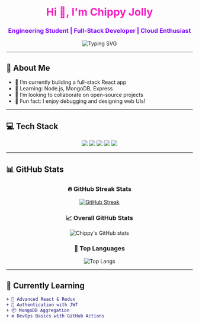 <h1 align="center" style="color:#F720C4">Hi 👋, I'm Chippy Jolly</h1>
<h3 align="center" style="color:#7F00FF">Engineering Student | Full-Stack Developer | Cloud Enthusiast</h3>

<p align="center">
  <img src="https://readme-typing-svg.demolab.com?font=Fira+Code&weight=500&pause=1000&color=F720C4&center=true&vCenter=true&width=435&lines=React+%7C+Tailwind+%7C+Express+%7C+MongoDB;Full+Stack+Developer+in+the+Making!;Welcome+to+my+Neon+Universe+💫" alt="Typing SVG" />
</p>

---

## 🌈 About Me
- 🔭 I’m currently building a full-stack React app  
- 🌱 Learning: Node.js, MongoDB, Express  
- 👯 I’m looking to collaborate on open-source projects  
- 🧠 Fun fact: I enjoy debugging and designing web UIs!  

---

## 💻 Tech Stack

<p align="center">
  <img src="https://img.shields.io/badge/JavaScript-000000?style=for-the-badge&logo=javascript&logoColor=F7DF1E"/>
  <img src="https://img.shields.io/badge/React-000000?style=for-the-badge&logo=react&logoColor=61DAFB"/>
  <img src="https://img.shields.io/badge/Node.js-000000?style=for-the-badge&logo=node.js&logoColor=8CC84B"/>
  <img src="https://img.shields.io/badge/TailwindCSS-000000?style=for-the-badge&logo=tailwind-css&logoColor=38B2AC"/>
  <img src="https://img.shields.io/badge/MongoDB-000000?style=for-the-badge&logo=mongodb&logoColor=47A248"/>
</p>

---

## 📊 GitHub Stats

<div align="center">

### 🔥 GitHub Streak Stats  
[![GitHub Streak](https://github-readme-streak-stats.herokuapp.com/?user=chippyjolly&theme=synthwave&hide_border=false)](https://git.io/streak-stats)

### 📈 Overall GitHub Stats  
![Chippy's GitHub stats](https://github-readme-stats.vercel.app/api?username=chippyjolly&show_icons=true&theme=synthwave)

### 📌 Top Languages  
![Top Langs](https://github-readme-stats.vercel.app/api/top-langs/?username=chippyjolly&layout=compact&theme=synthwave)

</div>

---

## 🧠 Currently Learning

```diff
+ 🚀 Advanced React & Redux
+ 🔐 Authentication with JWT
+ 📦 MongoDB Aggregation
+ ⚙️ DevOps Basics with GitHub Actions


